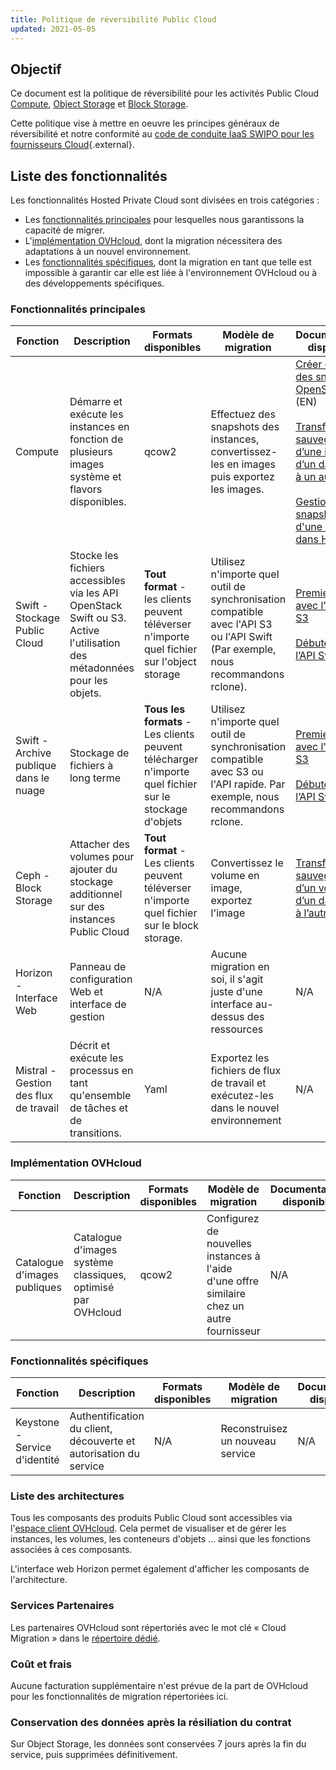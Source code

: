 ```yaml
---
title: Politique de réversibilité Public Cloud
updated: 2021-05-05
---
```


## Objectif

Ce document est la politique de réversibilité pour les activités Public Cloud [Compute](https://www.ovhcloud.com/fr/public-cloud/compute/), [Object Storage](https://www.ovhcloud.com/fr/public-cloud/object-storage/) et [Block Storage](https://www.ovhcloud.com/fr/public-cloud/block-storage/).

Cette politique vise à mettre en oeuvre les principes généraux de réversibilité et notre conformité au [code de conduite IaaS SWIPO pour les fournisseurs Cloud](https://swipo.eu/download-section/copyrighted-downloads/){.external}.

## Liste des fonctionnalités

Les fonctionnalités Hosted Private Cloud sont divisées en trois catégories :

- Les [fonctionnalités principales](#fonctionnalites-principales) pour lesquelles nous garantissons la capacité de migrer.
- L'[implémentation OVHcloud](#ovhcloud-implementation), dont la migration nécessitera des adaptations à un nouvel environnement.
- Les [fonctionnalités spécifiques](#fonctions-specifiques), dont la migration en tant que telle est impossible à garantir car elle est liée à l'environnement OVHcloud ou à des développements spécifiques.

### Fonctionnalités principales <a name="fonctionnalites-principales"></a>

|Fonction|Description|Formats disponibles|Modèle de migration|Documentation disponible|
|---|---|---|---|---|
|Compute|Démarre et exécute les instances en fonction de plusieurs images système et flavors disponibles.|qcow2|Effectuez des snapshots des instances, convertissez-les en images puis exportez les images.|[Créer et utiliser des snapshots OpenStack](https://www.ovh.com/blog/create-and-use-openstack-snapshots/) (EN)<br><br>[Transférer la sauvegarde d’une instance d’un datacenter à un autre](/pages/public_cloud/compute/transfer_instance_backup_from_one_datacentre_to_another)<br><br>[Gestion des snapshots d'une instance dans Horizon](/pages/public_cloud/compute/managing_snapshots_in_horizon)|
|Swift - Stockage Public Cloud|Stocke les fichiers accessibles via les API OpenStack Swift ou S3. Active l'utilisation des métadonnées pour les objets.|**Tout format** - les clients peuvent téléverser n'importe quel fichier sur l'object storage|Utilisez n'importe quel outil de synchronisation compatible avec l'API S3 ou l'API Swift (Par exemple, nous recommandons rclone).|[Premiers pas avec l'API Swift S3](/pages/storage_and_backup/object_storage/pcs_getting_started_with_the_swift_s3_api)<br><br>[Débuter avec l’API Swift](/pages/storage_and_backup/object_storage/pcs_getting_started_with_the_swift_api)|
|Swift - Archive publique dans le nuage|Stockage de fichiers à long terme|**Tous les formats** - Les clients peuvent télécharger n'importe quel fichier sur le stockage d'objets|Utilisez n'importe quel outil de synchronisation compatible avec S3 ou l'API rapide. Par exemple, nous recommandons rclone.|[Premiers pas avec l'API Swift S3](/pages/storage_and_backup/object_storage/pcs_getting_started_with_the_swift_s3_api)<br><br>[Débuter avec l’API Swift](/pages/storage_and_backup/object_storage/pcs_getting_started_with_the_swift_api)|
|Ceph - Block Storage|Attacher des volumes pour ajouter du stockage additionnel sur des instances Public Cloud|**Tout format** - Les clients peuvent téléverser n'importe quel fichier sur le block storage.|Convertissez le volume en image, exportez l'image|[Transférer la sauvegarde d’un volume d’un datacenter à l’autre](/pages/public_cloud/compute/transfer_volume_backup_from_one_datacentre_to_another)|
|Horizon - Interface Web|Panneau de configuration Web et interface de gestion|N/A|Aucune migration en soi, il s'agit juste d'une interface au-dessus des ressources|N/A|
|Mistral - Gestion des flux de travail|Décrit et exécute les processus en tant qu'ensemble de tâches et de transitions.|Yaml|Exportez les fichiers de flux de travail et exécutez-les dans le nouvel environnement|N/A|

### Implémentation OVHcloud <a name="ovhcloud-implementation"></a>

|Fonction|Description|Formats disponibles|Modèle de migration|Documentation disponible|
|---|---|---|---|---|
|Catalogue d'images publiques|Catalogue d'images système classiques, optimisé par OVHcloud|qcow2|Configurez de nouvelles instances à l'aide d'une offre similaire chez un autre fournisseur|N/A|

### Fonctionnalités spécifiques <a name="fonctionnalites-specifiques"></a>

|Fonction|Description|Formats disponibles|Modèle de migration|Documentation disponible|
|---|---|---|---|---|
|Keystone - Service d'identité|Authentification du client, découverte et autorisation du service|N/A|Reconstruisez un nouveau service|N/A|

### Liste des architectures

Tous les composants des produits Public Cloud sont accessibles via l'[espace client OVHcloud](https://www.ovh.com/auth/?action=gotomanager&from=https://www.ovh.com/fr/&ovhSubsidiary=fr). Cela permet de visualiser et de gérer les instances, les volumes, les conteneurs d'objets ... ainsi que les fonctions associées à ces composants.

L'interface web Horizon permet également d'afficher les composants de l'architecture.

### Services Partenaires

Les partenaires OVHcloud sont répertoriés avec le mot clé « Cloud Migration » dans le [répertoire dédié](https://partner.ovhcloud.com/fr/directory/).

### Coût et frais

Aucune facturation supplémentaire n'est prévue de la part de OVHcloud pour les fonctionnalités de migration répertoriées ici.

### Conservation des données après la résiliation du contrat

Sur Object Storage, les données sont conservées 7 jours après la fin du service, puis supprimées définitivement.
